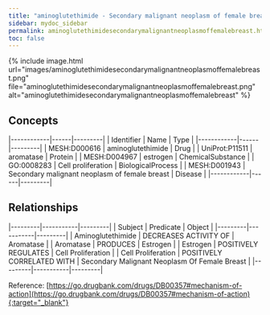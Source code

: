 ```yaml
---
title: "aminoglutethimide - Secondary malignant neoplasm of female breast"
sidebar: mydoc_sidebar
permalink: aminoglutethimidesecondarymalignantneoplasmoffemalebreast.html
toc: false 
---
```


{% include image.html url="images/aminoglutethimidesecondarymalignantneoplasmoffemalebreast.png" file="aminoglutethimidesecondarymalignantneoplasmoffemalebreast.png" alt="aminoglutethimidesecondarymalignantneoplasmoffemalebreast" %}

## Concepts

|------------|------|---------|
| Identifier | Name | Type    |
|------------|------|---------|
| MESH:D000616 | aminoglutethimide | Drug |
| UniProt:P11511 | aromatase | Protein |
| MESH:D004967 | estrogen | ChemicalSubstance |
| GO:0008283 | Cell proliferation | BiologicalProcess |
| MESH:D001943 | Secondary malignant neoplasm of female breast | Disease |
|------------|------|---------|

## Relationships

|---------|-----------|---------|
| Subject | Predicate | Object  |
|---------|-----------|---------|
| Aminoglutethimide | DECREASES ACTIVITY OF | Aromatase |
| Aromatase | PRODUCES | Estrogen |
| Estrogen | POSITIVELY REGULATES | Cell Proliferation |
| Cell Proliferation | POSITIVELY CORRELATED WITH | Secondary Malignant Neoplasm Of Female Breast |
|---------|-----------|---------|

Reference: [https://go.drugbank.com/drugs/DB00357#mechanism-of-action](https://go.drugbank.com/drugs/DB00357#mechanism-of-action){:target="_blank"}